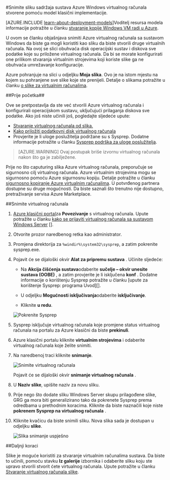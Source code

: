<properties
    pageTitle="Snimite sliku sadržaja na VM Windows Azure | Microsoft Azure"
    description="Snimite sliku sadržaja sustava Azure Windows virtualnog računala stvorene pomoću model klasični implementacije."
    services="virtual-machines-windows"
    documentationCenter=""
    authors="cynthn"
    manager="timlt"
    editor="tysonn"
    tags="azure-service-management"/>

<tags
    ms.service="virtual-machines-windows"
    ms.workload="infrastructure-services"
    ms.tgt_pltfrm="vm-windows"
    ms.devlang="na"
    ms.topic="article"
    ms.date="09/27/2016"
    ms.author="cynthn"/>

#<a name="capture-an-image-of-an-azure-windows-virtual-machine-created-with-the-classic-deployment-model"></a>Snimite sliku sadržaja sustava Azure Windows virtualnog računala stvorene pomoću model klasični implementacije.

[AZURE.INCLUDE [learn-about-deployment-models](../../includes/learn-about-deployment-models-classic-include.md)]Voditelj resursa modela informacije potražite u članku [stvaranje kopije Windows VM radi u Azure](virtual-machines-windows-vhd-copy.md).


U ovom se članku objašnjava snimiti Azure virtualnog računala sa sustavom Windows da biste ga mogli koristiti kao sliku da biste stvorili druge virtualnih računala. Na ovoj se slici obuhvaća disk operacijski sustav i diskova sve podatke koje su priložene virtualnog računala. Da bi se morate konfigurirati one prilikom stvaranja virtualnim strojevima koji koriste slike ga ne obuhvaća umrežavanje konfiguracije.

Azure pohranjuje na slici u odjeljku **Moja slika**. Ovo je na istom mjestu na kojem su pohranjene sve slike koje ste prenijeli. Detalje o slikama potražite u članku [o slike za virtualnim računalima](virtual-machines-linux-classic-about-images.md).

##<a name="before-you-begin"></a>Prije početka##

Ove se pretpostavlja da ste već stvorili Azure virtualnog računala i konfigurirali operacijskom sustavu, uključujući prilaganja diskova sve podatke. Ako još niste učinili još, pogledajte sljedeće upute:

- [Stvaranje virtualnog računala od slika.](virtual-machines-windows-classic-createportal.md)
- [Kako priložiti podatkovni disk virtualnog računala](virtual-machines-windows-classic-attach-disk.md)
- Provjerite je li uloge poslužitelja podržane su s Sysprep. Dodatne informacije potražite u članku [Sysprep podrška za uloge poslužitelja](https://msdn.microsoft.com/windows/hardware/commercialize/manufacture/desktop/sysprep-support-for-server-roles).

> [AZURE.WARNING] Ovaj postupak briše izvornu virtualnog računala nakon što ga je zabilježene. 

Prije no što caputuring slika Azure virtualnog računala, preporučuje se sigurnosno cilj virtualnog računala. Azure virtualnim strojevima mogu se sigurnosno pomoću Azure sigurnosnu kopiju. Detalje potražite u članku [sigurnosno kopiranje Azure virtualnim računalima](../backup/backup-azure-vms.md). U potvrđenog partnera dostupne su druge mogućnosti. Da biste saznali što trenutno nije dostupno, pretraživanje servisa Azure Marketplace.


##<a name="capture-the-virtual-machine"></a>Snimite virtualnog računala

1. [Azure klasični portal](http://manage.windowsazure.com)za **Povezivanje** s virtualnog računala. Upute potražite u članku [kako se prijaviti virtualnog računala sa sustavom Windows Server] [].

2.  Otvorite prozor naredbenog retka kao administrator.

3.  Promjena direktorija za `%windir%\system32\sysprep`, a zatim pokrenite sysprep.exe.

4.  Pojavit će se dijaloški okvir **Alat za pripremu sustava** . Učinite sljedeće:

    - Na **Akcija čišćenja sustava**odaberite **sučelje – okvir unesite sustava (OOBE)** , a zatim provjerite je li isključena **konf** . Dodatne informacije o korištenju Sysprep potražite u članku [upute za korištenje Sysprep: programa Uvod][].

    - U odjeljku **Mogućnosti isključivanja**odaberite **isključivanje**.

    - Kliknite **u redu**.

    ![Pokrenite Sysprep](./media/virtual-machines-windows-classic-capture-image/SysprepGeneral.png)

7.  Sysprep isključuje virtualnog računala koje promjene status virtualnog računala na portalu za Azure klasični da biste **prekinuli**.

8.  Azure klasični portalu kliknite **virtualnim strojevima** i odaberite virtualnog računala koje želite snimiti.

9.  Na naredbenoj traci kliknite **snimanje**.

    ![Snimite virtualnog računala](./media/virtual-machines-windows-classic-capture-image/CaptureVM.png)

    Pojavit će se dijaloški okvir **snimanje virtualnog računala** .

10. U **Naziv slike**, upišite naziv za novu sliku.

11. Prije nego što dodate sliku Windows Server skupu prilagođene slike, GRG ga mora biti generalizirano tako da pokrenete Sysprep prema odredbama u prethodnim koracima. Kliknite da biste naznačili koje niste **pokrenem Sysprep na virtualnog računala** .

12. Kliknite kvačicu da biste snimili sliku. Nova slika sada je dostupan u odjeljku **slike**.

    ![Slika snimanje uspješno](./media/virtual-machines-windows-classic-capture-image/VMCapturedImageAvailable.png)

##<a name="next-steps"></a>Daljnji koraci

Slike je moguće koristiti za stvaranje virtualnim računalima sustava. Da biste to učinili, pomoću stavku **Iz galerije** izbornika i odaberite sliku koju ste upravo stvorili stvorit ćete virtualnog računala. Upute potražite u članku [Stvaranje virtualnog računala slike](virtual-machines-windows-classic-createportal.md).



[Kako se prijaviti virtualnog računala sa sustavom Windows Server]: virtual-machines-windows-classic-connect-logon.md
[Kako koristiti Sysprep: Uvod]: http://technet.microsoft.com/library/bb457073.aspx
[Run Sysprep.exe]: ./media/virtual-machines-capture-image-windows-server/SysprepCommand.png
[Enter Sysprep.exe options]: ./media/virtual-machines-windows-classic-capture-image/SysprepGeneral.png
[The virtual machine is stopped]: ./media/virtual-machines-capture-image-windows-server/SysprepStopped.png
[Capture an image of the virtual machine]: ./media/virtual-machines-windows-classic-capture-image/CaptureVM.png
[Enter the image name]: ./media/virtual-machines-capture-image-windows-server/Capture.png
[Image capture successful]: ./media/virtual-machines-capture-image-windows-server/CaptureSuccess.png
[Use the captured image]: ./media/virtual-machines-capture-image-windows-server/MyImagesWindows.png
